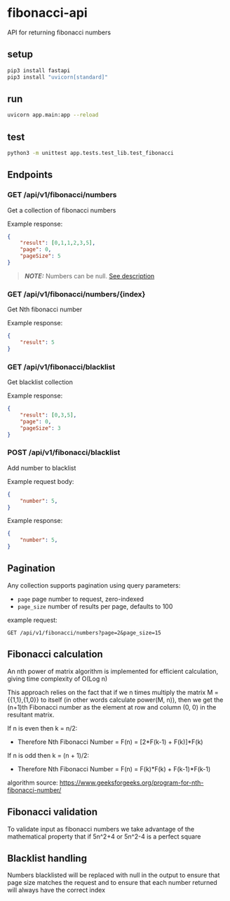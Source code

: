 # fibonacci-api
API for returning fibonacci numbers
## setup
```bash
pip3 install fastapi
pip3 install "uvicorn[standard]"
```

## run
```bash
uvicorn app.main:app --reload
```

## test
```bash
python3 -m unittest app.tests.test_lib.test_fibonacci
```

## Endpoints
### GET /api/v1/fibonacci/numbers
Get a collection of fibonacci numbers

Example response:
```JSON
{
    "result": [0,1,1,2,3,5],
    "page": 0,
    "pageSize": 5
}
```
> **_NOTE:_**  Numbers can be null. [See description](#blacklist-handling)

### GET /api/v1/fibonacci/numbers/{index}
Get Nth fibonacci number

Example response:
```JSON
{
    "result": 5
}
```

### GET /api/v1/fibonacci/blacklist
Get blacklist collection

Example response:
```JSON
{
    "result": [0,3,5],
    "page": 0,
    "pageSize": 3
}
```

### POST /api/v1/fibonacci/blacklist
Add number to blacklist

Example request body:
```JSON
{
    "number": 5,
}
```

Example response:
```JSON
{
    "number": 5,
}
```

## Pagination
Any collection supports pagination using query parameters:
- `page` page number to request, zero-indexed
- `page_size` number of results per page, defaults to 100

example request: 

`GET /api/v1/fibonacci/numbers?page=2&page_size=15`



## Fibonacci calculation
An nth power of matrix algorithm is implemented for efficient calculation, giving time complexity of O(Log n)

This approach relies on the fact that if we n times multiply the matrix M = {{1,1},{1,0}} to itself (in other words calculate power(M, n)), then we get the (n+1)th Fibonacci number as the element at row and column (0, 0) in the resultant matrix.

If n is even then k = n/2:   
- Therefore Nth Fibonacci Number = F(n) = [2*F(k-1) + F(k)]*F(k)

If n is odd then k = (n + 1)/2:    
- Therefore Nth Fibonacci Number = F(n) = F(k)*F(k) + F(k-1)*F(k-1)

algorithm source: https://www.geeksforgeeks.org/program-for-nth-fibonacci-number/

## Fibonacci validation
To validate input as fibonacci numbers we take advantage of the mathematical property that if 5n^2+4 or 5n^2-4 is a perfect square

## Blacklist handling
Numbers blacklisted will be replaced with null in the output to ensure that page size matches the request and to ensure that each number returned will always have the correct index